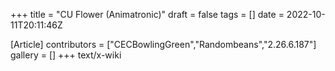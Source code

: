 +++
title = "CU Flower (Animatronic)"
draft = false
tags = []
date = 2022-10-11T20:11:46Z

[Article]
contributors = ["CECBowlingGreen","Randombeans","2.26.6.187"]
gallery = []
+++
text/x-wiki